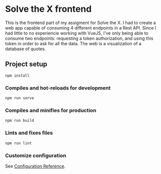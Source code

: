 # Solve the X frontend

This is the frontend part of my assigment for Solve the X.
I had to create a web app capable of consuming 4 different endpoints in a Rest API.
Since I had little to no experiencie working with VueJS, I've only being able to consume two endpoints: requesting a token authorization, and using this token in order to ask for all the data.
The web is a visualization of a database of quotes.

## Project setup
```
npm install
```

### Compiles and hot-reloads for development
```
npm run serve
```

### Compiles and minifies for production
```
npm run build
```

### Lints and fixes files
```
npm run lint
```

### Customize configuration
See [Configuration Reference](https://cli.vuejs.org/config/).
